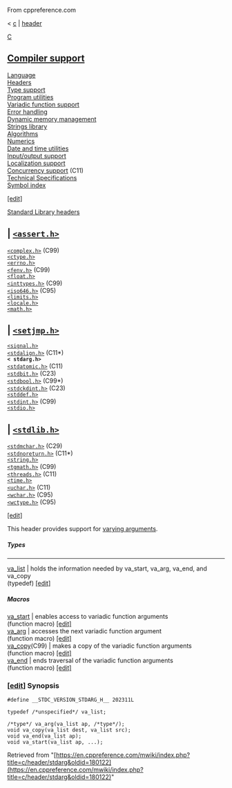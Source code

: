 From cppreference.com

< [c](../../c.html "c")‎ | [header](../header.html "c/header")

[ C](../../c.html "c")

[Compiler support](../compiler_support.html "c/compiler support")  
---  
[Language](../language.html "c/language")  
[Headers](../header.html "c/header")  
[Type support](../types.html "c/types")  
[Program utilities](../program.html "c/program")  
[Variadic function support](../variadic.html "c/variadic")  
[Error handling](../error.html "c/error")  
[Dynamic memory management](../memory.html "c/memory")  
[Strings library](../string.html "c/string")  
[Algorithms](../algorithm.html "c/algorithm")  
[Numerics](../numeric.html "c/numeric")  
[Date and time utilities](../chrono.html "c/chrono")  
[Input/output support](../io.html "c/io")  
[Localization support](../locale.html "c/locale")  
[Concurrency support](../thread.html "c/thread") (C11)  
[Technical Specifications](../experimental.html "c/experimental")  
[Symbol index](../index.html "c/symbol index")  
  
[[edit]](https://en.cppreference.com/mwiki/index.php?title=Template:c/navbar_content&action=edit)

[ Standard Library headers ](../header.html "c/header")

| [`<assert.h>`](assert.html "c/header/assert")  
---  
[`<complex.h>`](complex.html "c/header/complex") (C99)  
[`<ctype.h>`](ctype.html "c/header/ctype")  
[`<errno.h>`](errno.html "c/header/errno")  
[`<fenv.h>`](fenv.html "c/header/fenv") (C99)  
[`<float.h>`](float.html "c/header/float")  
[`<inttypes.h>`](inttypes.html "c/header/inttypes") (C99)` `  
[`<iso646.h>`](iso646.html "c/header/iso646") (C95)  
[`<limits.h>`](limits.html "c/header/limits")  
[`<locale.h>`](locale.html "c/header/locale")  
[`<math.h>`](math.html "c/header/math")  
  
| [`<setjmp.h>`](setjmp.html "c/header/setjmp")  
---  
[`<signal.h>`](signal.html "c/header/signal")  
[`<stdalign.h>`](stdalign.html "c/header/stdalign") (C11*)  
**`< stdarg.h>`**  
[`<stdatomic.h>`](stdatomic.html "c/header/stdatomic") (C11)` `  
[`<stdbit.h>`](stdbit.html "c/header/stdbit") (C23)  
[`<stdbool.h>`](stdbool.html "c/header/stdbool") (C99*)  
[`<stdckdint.h>`](stdckdint.html "c/header/stdckdint") (C23)  
[`<stddef.h>`](stddef.html "c/header/stddef")  
[`<stdint.h>`](stdint.html "c/header/stdint") (C99)  
[`<stdio.h>`](stdio.html "c/header/stdio")  
  
| [`<stdlib.h>`](stdlib.html "c/header/stdlib")  
---  
[`<stdmchar.h>`](stdmchar.html "c/header/stdmchar") (C29)  
[`<stdnoreturn.h>`](stdnoreturn.html "c/header/stdnoreturn") (C11*)  
[`<string.h>`](string.html "c/header/string")  
[`<tgmath.h>`](tgmath.html "c/header/tgmath") (C99)  
[`<threads.h>`](threads.html "c/header/threads") (C11)  
[`<time.h>`](time.html "c/header/time")  
[`<uchar.h>`](uchar.html "c/header/uchar") (C11)  
[`<wchar.h>`](wchar.html "c/header/wchar") (C95)  
[`<wctype.h>`](wctype.html "c/header/wctype") (C95)  
  
  
  
[[edit]](https://en.cppreference.com/mwiki/index.php?title=Template:c/header/navbar_content&action=edit)

This header provides support for [varying arguments](../variadic.html "c/variadic"). 

#####  Types   
  
---  
[ va_list](../variadic/va_list.html "c/variadic/va list") |  holds the information needed by va_start, va_arg, va_end, and va_copy   
(typedef) [[edit]](https://en.cppreference.com/mwiki/index.php?title=Template:c/variadic/dsc_va_list&action=edit)  
  
#####  Macros   
  
[ va_start](../variadic/va_start.html "c/variadic/va start") |  enables access to variadic function arguments   
(function macro) [[edit]](https://en.cppreference.com/mwiki/index.php?title=Template:c/variadic/dsc_va_start&action=edit)  
[ va_arg](../variadic/va_arg.html "c/variadic/va arg") |  accesses the next variadic function argument   
(function macro) [[edit]](https://en.cppreference.com/mwiki/index.php?title=Template:c/variadic/dsc_va_arg&action=edit)  
[ va_copy](../variadic/va_copy.html "c/variadic/va copy")(C99) |  makes a copy of the variadic function arguments   
(function macro) [[edit]](https://en.cppreference.com/mwiki/index.php?title=Template:c/variadic/dsc_va_copy&action=edit)  
[ va_end](../variadic/va_end.html "c/variadic/va end") |  ends traversal of the variadic function arguments   
(function macro) [[edit]](https://en.cppreference.com/mwiki/index.php?title=Template:c/variadic/dsc_va_end&action=edit)  
  
### [[edit](https://en.cppreference.com/mwiki/index.php?title=c/header/stdarg&action=edit&section=1 "Edit section: Synopsis")] Synopsis
    
    
    #define __STDC_VERSION_STDARG_H__ 202311L
     
    typedef /*unspecified*/ va_list;
     
    /*type*/ va_arg(va_list ap, /*type*/);
    void va_copy(va_list dest, va_list src);
    void va_end(va_list ap);
    void va_start(va_list ap, ...);

Retrieved from "[https://en.cppreference.com/mwiki/index.php?title=c/header/stdarg&oldid=180122](https://en.cppreference.com/mwiki/index.php?title=c/header/stdarg&oldid=180122)" 
